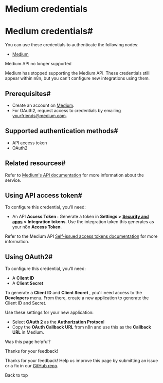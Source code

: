 # Medium credentials

[ ](https://github.com/n8n-io/n8n-docs/edit/main/docs/integrations/builtin/credentials/medium.md "Edit this page")

# Medium credentials#

You can use these credentials to authenticate the following nodes:

  * [Medium](../../app-nodes/n8n-nodes-base.medium/)



Medium API no longer supported

Medium has stopped supporting the Medium API. These credentials still appear within n8n, but you can't configure new integrations using them.

## Prerequisites#

  * Create an account on [Medium](https://www.medium.com/).
  * For OAuth2, request access to credentials by emailing [yourfriends@medium.com](mailto:yourfriends@medium.com).



## Supported authentication methods#

  * API access token
  * OAuth2



## Related resources#

Refer to [Medium's API documentation](https://github.com/Medium/medium-api-docs) for more information about the service.

## Using API access token#

To configure this credential, you'll need:

  * An API **Access Token** : Generate a token in **Settings >** [**Security and apps**](https://medium.com/me/settings/security) **> Integration tokens**. Use the integration token this generates as your n8n **Access Token**.



Refer to the Medium API [Self-issued access tokens documentation](https://github.com/Medium/medium-api-docs?tab=readme-ov-file#21-self-issued-access-tokens) for more information.

## Using OAuth2#

To configure this credential, you'll need:

  * A **Client ID**
  * A **Client Secret**



To generate a **Client ID** and **Client Secret** , you'll need access to the **Developers** menu. From there, create a new application to generate the Client ID and Secret.

Use these settings for your new application:

  * Select **OAuth 2** as the **Authorization Protocol**
  * Copy the **OAuth Callback URL** from n8n and use this as the **Callback URL** in Medium.

Was this page helpful? 

Thanks for your feedback! 

Thanks for your feedback! Help us improve this page by submitting an issue or a fix in our [GitHub repo](https://github.com/n8n-io/n8n-docs). 

Back to top 
